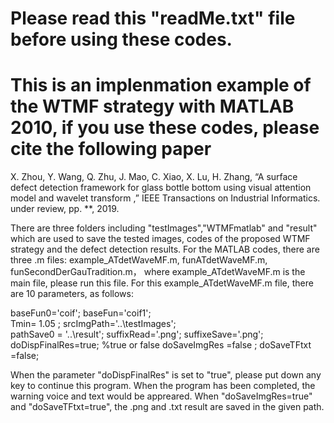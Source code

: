 # Please read this "readMe.txt" file before using these codes.

# This is an implenmation example of the WTMF strategy with MATLAB 2010, if you use these codes, please cite the following paper
X. Zhou, Y. Wang, Q. Zhu, J. Mao, C. Xiao, X. Lu, H. Zhang, “A surface defect detection framework for glass bottle bottom using visual attention model and wavelet transform ,” IEEE Transactions on Industrial Informatics. under review, pp. **, 2019.

There are three folders including "testImages","WTMFmatlab" and "result" which are used to save the tested images, codes of the proposed WTMF strategy and the defect detection results. For the MATLAB codes, there are three .m files: example_ATdetWaveMF.m, funATdetWaveMF.m, funSecondDerGauTradition.m， where example_ATdetWaveMF.m is the main file, please run this file. For this example_ATdetWaveMF.m file, there are 10 parameters, as follows:

baseFun0='coif'; 
baseFun='coif1';  
Tmin= 1.05 ;
srcImgPath='..\testImages';  
pathSave0 = '..\result';
suffixRead='.png';
suffixeSave='.png';
doDispFinalRes=true; %true or false
doSaveImgRes  =false ; 
doSaveTFtxt   =false;  

When the parameter "doDispFinalRes" is set to "true", please put down any key to continue this program. When the program has been completed, the warning voice and text would be appreared. When "doSaveImgRes=true" and "doSaveTFtxt=true", the .png and .txt result are saved in the given path.


